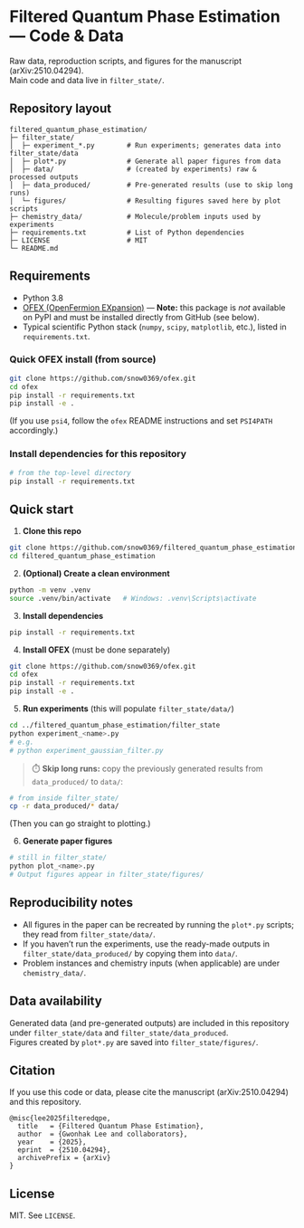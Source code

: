 # Filtered Quantum Phase Estimation — Code & Data

Raw data, reproduction scripts, and figures for the manuscript (arXiv:2510.04294).  
Main code and data live in `filter_state/`.

## Repository layout
```
filtered_quantum_phase_estimation/
├─ filter_state/
│  ├─ experiment_*.py        # Run experiments; generates data into filter_state/data
│  ├─ plot*.py               # Generate all paper figures from data
│  ├─ data/                  # (created by experiments) raw & processed outputs
│  ├─ data_produced/         # Pre-generated results (use to skip long runs)
│  └─ figures/               # Resulting figures saved here by plot scripts
├─ chemistry_data/           # Molecule/problem inputs used by experiments
├─ requirements.txt          # List of Python dependencies
├─ LICENSE                   # MIT
└─ README.md
```

## Requirements

- Python 3.8  
- [OFEX (OpenFermion EXpansion)](https://github.com/snow0369/ofex) — **Note:** this package is *not* available on PyPI and must be installed directly from GitHub (see below).  
- Typical scientific Python stack (`numpy`, `scipy`, `matplotlib`, etc.), listed in `requirements.txt`.  

### Quick OFEX install (from source)
```bash
git clone https://github.com/snow0369/ofex.git
cd ofex
pip install -r requirements.txt
pip install -e .
```
(If you use `psi4`, follow the `ofex` README instructions and set `PSI4PATH` accordingly.)

### Install dependencies for this repository
```bash
# from the top-level directory
pip install -r requirements.txt
```

## Quick start

1. **Clone this repo**
```bash
git clone https://github.com/snow0369/filtered_quantum_phase_estimation.git
cd filtered_quantum_phase_estimation
```

2. **(Optional) Create a clean environment**
```bash
python -m venv .venv
source .venv/bin/activate   # Windows: .venv\Scripts\activate
```

3. **Install dependencies**
```bash
pip install -r requirements.txt
```

4. **Install OFEX** (must be done separately)
```bash
git clone https://github.com/snow0369/ofex.git
cd ofex
pip install -r requirements.txt
pip install -e .
```

5. **Run experiments** (this will populate `filter_state/data/`)
```bash
cd ../filtered_quantum_phase_estimation/filter_state
python experiment_<name>.py
# e.g.
# python experiment_gaussian_filter.py
```

> ⏱️ **Skip long runs:** copy the previously generated results from `data_produced/` to `data/`:
```bash
# from inside filter_state/
cp -r data_produced/* data/
```
(Then you can go straight to plotting.)

6. **Generate paper figures**
```bash
# still in filter_state/
python plot_<name>.py
# Output figures appear in filter_state/figures/
```

## Reproducibility notes

- All figures in the paper can be recreated by running the `plot*.py` scripts; they read from `filter_state/data/`.  
- If you haven’t run the experiments, use the ready-made outputs in `filter_state/data_produced/` by copying them into `data/`.  
- Problem instances and chemistry inputs (when applicable) are under `chemistry_data/`.

## Data availability

Generated data (and pre-generated outputs) are included in this repository under `filter_state/data` and `filter_state/data_produced`.  
Figures created by `plot*.py` are saved into `filter_state/figures/`.

## Citation

If you use this code or data, please cite the manuscript (arXiv:2510.04294) and this repository.

```
@misc{lee2025filteredqpe,
  title   = {Filtered Quantum Phase Estimation},
  author  = {Gwonhak Lee and collaborators},
  year    = {2025},
  eprint  = {2510.04294},
  archivePrefix = {arXiv}
}
```

## License
MIT. See `LICENSE`.
